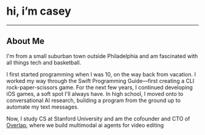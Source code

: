 # hi, i’m casey
________________________

## About Me
I'm from a small suburban town outside Philadelphia and am fascinated with all things tech and basketball.

I first started programming when I was 10, on the way back from vacation. I worked my way through the Swift Programming Guide—first creating a CLI rock-paper-scissors game.
For the next few years, I continued developing iOS games, a soft spot I'll always have. In high school, I moved onto to conversational AI research, building a program from the ground up to automate my text messages.

Now, I study CS at Stanford University and am the cofounder and CTO of [Overlap](www.overlap.ai), where we build multimodal ai agents for video editing

